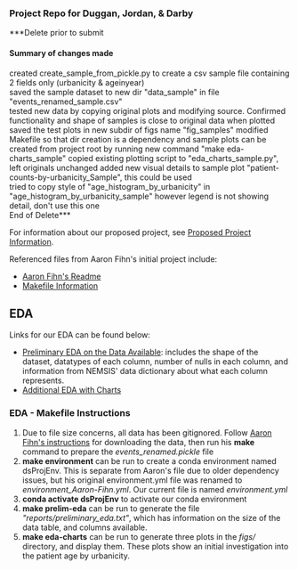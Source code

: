 ### Project Repo for Duggan, Jordan, & Darby

***Delete prior to submit
#### Summary of changes made
created create_sample_from_pickle.py to create a csv sample file containing 2 fields only (urbanicity & ageinyear)<br>
saved the sample dataset to new dir "data_sample" in file "events_renamed_sample.csv"<br>
tested new data by copying original plots and modifying source.  Confirmed functionality and shape of samples is close to original data when plotted
saved the test plots in new subdir of figs name "fig_samples"
modified Makefile so that dir creation is a dependency and sample plots can be created from project root by running new command "make eda-charts_sample" 
copied existing plotting script to "eda_charts_sample.py", left originals unchanged
added new visual details to sample plot "patient-counts-by-urbanicity_Sample", this could be used  
tried to copy style of "age_histogram_by_urbanicity" in "age_histogram_by_urbanicity_sample" however legend is not showing detail, don't use this one   
End of Delete***

For information about our proposed project, see [Proposed Project Information](./project.md).

Referenced files from Aaron Fihn's initial project include:
- [Aaron Fihn's Readme](./README_Aaron-Fihn.md)
- [Makefile Information](./Makefile_overview.md)

## EDA
Links for our EDA can be found below:
- [Preliminary EDA on the Data Available](./preliminary_eda.md): includes the shape of the dataset, datatypes of each column, number of nulls in each column, and information from NEMSIS' data dictionary about what each column represents. 
- [Additional EDA with Charts](./EDA.md)

### EDA - Makefile Instructions
1) Due to file size concerns, all data has been gitignored. Follow [Aaron Fihn's instructions](./Makefile_overview.md) for downloading the data, then run his **make** command to prepare the *events_renamed.pickle* file
1) **make environment** can be run to create a conda environment named dsProjEnv. This is separate from Aaron's file due to older dependency issues, but his original environment.yml file was renamed to *environment_Aaron-Fihn.yml*. Our current file is named *environment.yml*
1) **conda activate dsProjEnv** to activate our conda environment
1) **make prelim-eda** can be run to generate the file *"reports/preliminary_eda.txt"*, which has information on the size of the data table, and columns available.
1) **make eda-charts** can be run to generate three plots in the *figs/* directory, and display them. These plots show an initial investigation into the patient age by urbanicity.
